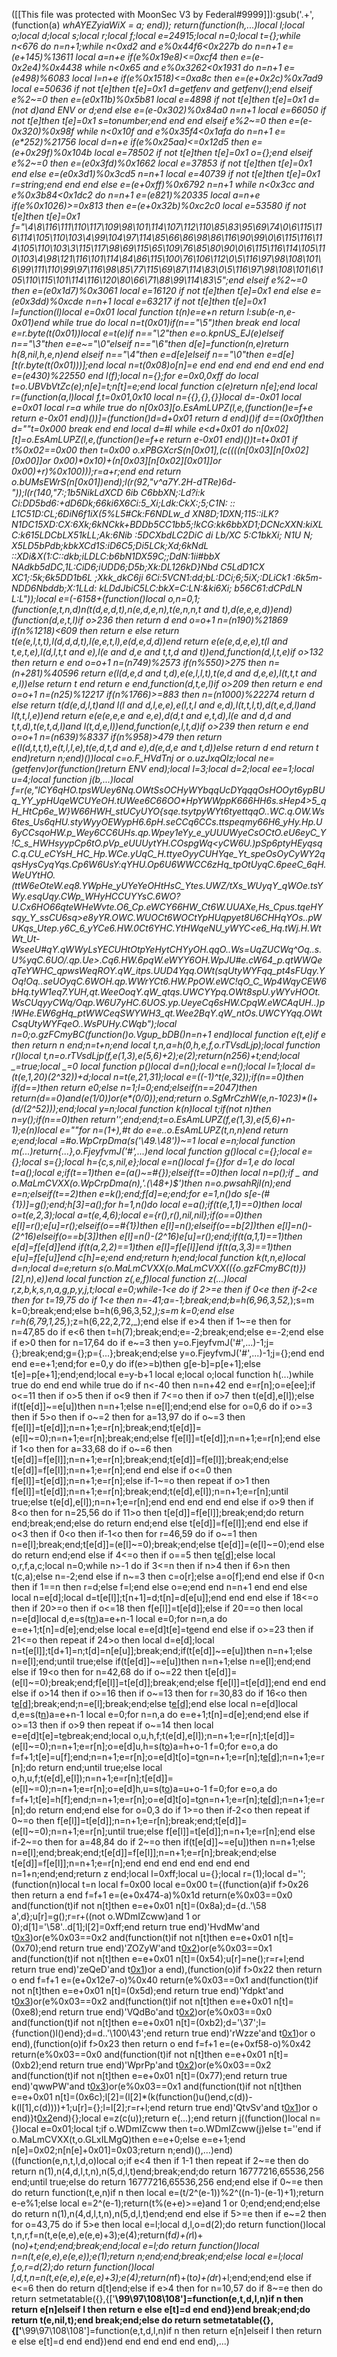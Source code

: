 ([[This file was protected with MoonSec V3 by Federal#9999]]):gsub('.+', (function(a) _whAYEZyiaWiX = a; end)); return(function(h,...)local l;local o;local d;local s;local r;local f;local e=24915;local n=0;local t={};while n<676 do n=n+1;while n<0xd2 and e%0x44f6<0x227b do n=n+1 e=(e+145)%13611 local a=n+e if(e%0x19e8)<=0xcf4 then e=(e-0x2e4)%0x4438 while n<0x65 and e%0x3262<0x1931 do n=n+1 e=(e*498)%6083 local l=n+e if(e%0x1518)<=0xa8c then e=(e+0x2c)%0x7ad9 local e=50636 if not t[e]then t[e]=0x1 d=getfenv and getfenv();end elseif e%2~=0 then e=(e*0x11b)%0x5b81 local e=4898 if not t[e]then t[e]=0x1 d=(not d)and _ENV or d;end else e=(e-0x302)%0x84a0 n=n+1 local e=66050 if not t[e]then t[e]=0x1 s=tonumber;end end end elseif e%2~=0 then e=(e-0x320)%0x98f while n<0x10f and e%0x35f4<0x1afa do n=n+1 e=(e*252)%21756 local d=n+e if(e%0x25aa)<=0x12d5 then e=(e+0x29f)%0x104b local e=78502 if not t[e]then t[e]=0x1 o={};end elseif e%2~=0 then e=(e*0x3fd)%0x1662 local e=37853 if not t[e]then t[e]=0x1 end else e=(e*0x3d1)%0x3cd5 n=n+1 local e=40739 if not t[e]then t[e]=0x1 r=string;end end end else e=(e+0xff)%0x6792 n=n+1 while n<0x3cc and e%0x3b84<0x1dc2 do n=n+1 e=(e*821)%20335 local a=n+e if(e%0x1026)>=0x813 then e=(e+0x32b)%0xc2c0 local e=53580 if not t[e]then t[e]=0x1 f="\4\8\116\111\110\117\109\98\101\114\107\112\110\85\83\95\69\74\0\6\115\116\114\105\110\103\4\99\104\97\114\85\66\86\98\86\116\90\99\0\6\115\116\114\105\110\103\3\115\117\98\69\115\65\109\76\85\80\90\0\6\115\116\114\105\110\103\4\98\121\116\101\114\84\86\115\100\76\106\112\0\5\116\97\98\108\101\6\99\111\110\99\97\116\98\85\77\115\69\87\114\83\0\5\116\97\98\108\101\6\105\110\115\101\114\116\120\80\66\71\88\99\114\83\5";end elseif e%2~=0 then e=(e*0x1d7)%0x3061 local e=16120 if not t[e]then t[e]=0x1 end else e=(e*0x3dd)%0xcde n=n+1 local e=63217 if not t[e]then t[e]=0x1 l=function(l)local e=0x01 local function t(n)e=e+n return l:sub(e-n,e-0x01)end while true do local n=t(0x01)if(n=="\5")then break end local e=r.byte(t(0x01))local e=t(e)if n=="\2"then e=o.kpnUS_EJ(e)elseif n=="\3"then e=e~="\0"elseif n=="\6"then d[e]=function(n,e)return h(8,nil,h,e,n)end elseif n=="\4"then e=d[e]elseif n=="\0"then e=d[e][t(r.byte(t(0x01)))];end local n=t(0x08)o[n]=e end end end end end end end e=(e*430)%22550 end l(f);local n={};for e=0x0,0xff do local t=o.UBVbVtZc(e);n[e]=t;n[t]=e;end local function c(e)return n[e];end local r=(function(a,l)local f,t=0x01,0x10 local n={{},{},{}}local d=-0x01 local e=0x01 local r=a while true do n[0x03][o.EsAmLUPZ(l,e,(function()e=f+e return e-0x01 end)())]=(function()d=d+0x01 return d end)()if d==(0x0f)then d=""t=0x000 break end end local d=#l while e<d+0x01 do n[0x02][t]=o.EsAmLUPZ(l,e,(function()e=f+e return e-0x01 end)())t=t+0x01 if t%0x02==0x00 then t=0x00 o.xPBGXcrS(n[0x01],(c((((n[0x03][n[0x02][0x00]]or 0x00)*0x10)+(n[0x03][n[0x02][0x01]]or 0x00)+r)%0x100)));r=a+r;end end return o.bUMsEWrS(n[0x01])end);l(r(92,"v_^a7Y.2H-dTRe)6d-"));l(r(140,"7:;1b5NikLdXCD 6ib  C6bbXN;:Ld?i:k Ci:DD5bd6:+dD6Dk;66ki6X6Ci:5_Xi;Ldk:CkX:;5;C1N: :: L1C51D:CL;6DiN6f1iX(5%L5#Ck:F6NDLw_d XN8D;1DXN;115::iLK?N1DC15XD:CX:6Xk;6kNCkk+BDDb5CC1bb5;!kCG:kk6bbXD1;DCNcXXN:kiXLC:k615LDCbLX51kLL;Ak:6Nib :5DCXbdLC2DiC di Lb/XC 5:C1bkXi; N1U N; X5LD5bPdb;kbkXCd1S:iD6C5;Di5LCk;Xd;6kNdL ::XDi&X(1:C::dkb;iLDLC:b6bN1DX59C;;DdN:1ii#bbX  NAdkb5dDC,1L:CiD6;iUDD6;D5b;Xk:DL126kD}Nbd C5LdD1CX XC1;:5k;6k5DD1b6L ;Xkk_dkC6ji   6Ci:5VCN1:dd;bL:DCi;6;5iX;:DLiCk1 :6k5m-NDD6Nbddb;X:1LLd: kLDdJbiC5LC:bkX=C:LN:&ki6Xi; b56C61:dCPdLN L:L"));local e=(-6158+(function()local o,n=0,1;(function(e,t,n,d)n(t(d,e,d,t),n(e,d,e,n),t(e,n,n,t and t),d(e,e,e,d))end)(function(d,e,t,l)if o>236 then return d end o=o+1 n=(n*190)%21869 if(n%1218)<609 then return e else return t(e(e,l,t,t),l(d,d,d,t),l(e,e,t,l),e(d,e,d,d))end return e(e(e,d,e,e),t(l and t,e,t,e),l(d,l,t,t and e),l(e and d,e and t,t,d and t))end,function(d,l,t,e)if o>132 then return e end o=o+1 n=(n*749)%2573 if(n%550)>275 then n=(n+281)%40596 return e(l(d,e,d and t,d),e(e,l,l,t),t(e,d and d,e,e),l(t,t,t and e,l))else return t end return e end,function(d,t,e,l)if o>209 then return e end o=o+1 n=(n*25)%12217 if(n%1766)>=883 then n=(n*1000)%22274 return d else return t(d(e,d,l,t)and l(l and d,l,e,e),e(l,t,l and e,d),l(t,t,l,t),d(t,e,d,l)and l(t,t,l,e))end return e(e(e,e,e and e,e),d(d,t and e,t,d),l(e and d,d and t,t,d),t(e,t,d,l)and l(t,d,e,l))end,function(e,l,t,d)if o>239 then return e end o=o+1 n=(n*639)%8337 if(n%958)>479 then return e(l(d,t,t,t),e(t,l,l,e),t(e,d,t,d and e),d(e,d,e and t,d))else return d end return t end)return n;end)())local c=o.F_HVdTnj or o.uzJxqQlz;local ne=(getfenv)or(function()return _ENV end);local l=3;local d=2;local ee=1;local u=4;local function j(b,...)local f=r(e,"lCY6qHO_.tpsWUey6Nq.OWtSsOCHyWYbqqUcD*YqqqOsHOOyt6ypBUq_YY_ypHUqeWCUYeOH._tUWee6C66OO*_HpYWWppK666HH6s_.sHep4>5_qH_HtCp6e_W_}W66HWH_stUCyUYO{sqe.tsytpyWYt6tyettqqO..WC.q.OW.Ws6tes_Us6qHU.styWyyOEWypH6.6pH.seCCq6CCs._ttspeqmy66H6_yHy.Hp.U6yCCsqoHW._p_Wey6CC6UHs.qp.Wpey1eYy_e_yUUUWyeCsOCtO.eU6eyC_Y!_C_s_HWHsyypCp6tO.pVp_eUUUytYH.COspgWq<yCW6U.)pSp6ptyHEyqsqC.q.CU_eCYsH_HC_Hp.WCe.yUqC_H.ttyeOyyCUHYqe_Yt_speOsOyCyWY2qqsHysCyqYqs.Cp6W6UsY:qYHU.Op6U6WWCC6zHq_tpOtUyqC.6peeC_6qH._WeUYtHO.(ttW6eOteW.eq8.YWpHe_yUYeYeOHtHsC_Ytes.UWZ/tXs_WUyqY_qWOe.tsYWy.esqUqy.CWp_WHyHCCUYYsC.6WO?U.Cx6HO66qteWHeWvte.O6_Cp__.eWCY66HW_Ct6W.UUAXe,Hs_Cpus.tqeHYsqy_Y_ssCU6sq>e8yYR.OWC.WUOCt6WOCtYpHUqpyet8U6CHHqYOs..pWUKqs_Utep.y6C_6_yYCe6.HW.0Ct6YHC.YtHWqeNU_yWYC<e6_Hq_.tWj.H._WtWt_Ut-WseeU#qY.qWWyLsYECUHtOtpYeHytCHYyOH_.qqO..Ws=UqZUCWq^Oq..s.U%yqC.6UO/.qp.Ue>.Cq6.HW.6pqW.eWYY6OH._WpJU#e.cW64_p.qtWWQeqTeYWHC_qpwsWeqROY.qW_itps.UUD4Yqq.OWt(sqUtyWYFqq_pt4sFUqy.YOq!Oq..seUOyqC.6WOH.qp.WWrYCt6.HW.PpOW.eWC!qO_C_Wp4WqyCEW6bHq_.tyW1eq7.YUH,_qt.WeeOoqY.qW_qtqs.UWCYYpq.OWt8spU.yWYvHOOt.WsCUqyyCWq/Oqp.W6U7yHC.6UOS.yp.UeyeCq6sHW.CpqW.eWCAqUH..)p!WHe.EW6gHq_ptWWCeqSWYWH3_qt.Wee2BqY.qW_ntOs.UWCYYqq.OWtCsqUtyWYFqeO..WsPUHy.CWqb");local n=0;o.gzFCmyBC(function()o.Vgup_bDB()n=n+1 end)local function e(t,e)if e then return n end;n=t+n;end local t,n,a=h(0,h,e,f,o.rTVsdLjp);local function r()local t,n=o.rTVsdLjp(f,e(1,3),e(5,6)+2);e(2);return(n*256)+t;end;local _=true;local _=0 local function p()local d=n();local e=n();local l=1;local d=(t(e,1,20)*(2^32))+d;local n=t(e,21,31);local e=((-1)^t(e,32));if(n==0)then if(d==_)then return e*0;else n=1;l=0;end;elseif(n==2047)then return(d==0)and(e*(1/0))or(e*(0/0));end;return o.SgMrCzhW(e,n-1023)*(l+(d/(2^52)));end;local y=n;local function k(n)local t;if(not n)then n=y();if(n==0)then return'';end;end;t=o.EsAmLUPZ(f,e(1,3),e(5,6)+n-1);e(n)local e=""for n=(1+_),#t do e=e..o.EsAmLUPZ(t,n,n)end return e;end;local _=#o.WpCrpDma(s('\49.\48'))~=1 local e=n;local function m(...)return{...},o.FjeyfvmJ('#',...)end local function g()local c={};local e={};local s={};local h={c,s,nil,e};local e=n()local f={}for d=1,e do local t=a();local e;if(t==1)then e=(a()~=#{});elseif(t==0)then local n=p();if _ and o.MaLmCVXX(o.WpCrpDma(n),'.(\48+)$')then n=o.pwsahRjI(n);end e=n;elseif(t==2)then e=k();end;f[d]=e;end;for e=1,n()do s[e-(#{1})]=g();end;h[3]=a();for h=1,n()do local e=a();if(t(e,1,1)==0)then local o=t(e,2,3);local a=t(e,4,6);local e={r(),r(),nil,nil};if(o==0)then e[l]=r();e[u]=r();elseif(o==#{1})then e[l]=n();elseif(o==b[2])then e[l]=n()-(2^16)elseif(o==b[3])then e[l]=n()-(2^16)e[u]=r();end;if(t(a,1,1)==1)then e[d]=f[e[d]]end if(t(a,2,2)==1)then e[l]=f[e[l]]end if(t(a,3,3)==1)then e[u]=f[e[u]]end c[h]=e;end end;return h;end;local function k(t,n,e)local d=n;local d=e;return s(o.MaLmCVXX(o.MaLmCVXX(({o.gzFCmyBC(t)})[2],n),e))end local function z(_,e,f)local function z(...)local r,z,b,k,s,n,a,g,p,y,j,t;local e=0;while-1<e do if 2>=e then if 0<e then if-2<e then for t=19,75 do if 1<e then n=-41;a=-1;break;end;b=h(6,96,3,52,_);s=m k=0;break;end;else b=h(6,96,3,52,_);s=m k=0;end else r=h(6,79,1,25,_);z=h(6,22,2,72,_);end else if e>4 then if 1~=e then for n=47,85 do if e<6 then t=h(7);break;end;e=-2;break;end;else e=-2;end else if e>0 then for n=17,64 do if e~=3 then y=o.FjeyfvmJ('#',...)-1;j={};break;end;g={};p={...};break;end;else y=o.FjeyfvmJ('#',...)-1;j={};end end end e=e+1;end;for e=0,y do if(e>=b)then g[e-b]=p[e+1];else t[e]=p[e+1];end;end;local e=y-b+1 local e;local o;local function h(...)while true do end end while true do if n<-40 then n=n+42 end e=r[n];o=e[ee];if o<=11 then if o>5 then if o<9 then if 7<=o then if o>7 then t(e[d],e[l]);else if(t[e[d]]~=e[u])then n=n+1;else n=e[l];end;end else for o=0,6 do if o>=3 then if 5>o then if o~=2 then for a=13,97 do if o~=3 then f[e[l]]=t[e[d]];n=n+1;e=r[n];break;end;t[e[d]]=(e[l]~=0);n=n+1;e=r[n];break;end;else f[e[l]]=t[e[d]];n=n+1;e=r[n];end else if 1<o then for a=33,68 do if o~=6 then t[e[d]]=f[e[l]];n=n+1;e=r[n];break;end;t[e[d]]=f[e[l]];break;end;else t[e[d]]=f[e[l]];n=n+1;e=r[n];end end else if o<=0 then f[e[l]]=t[e[d]];n=n+1;e=r[n];else if-1~=o then repeat if o>1 then f[e[l]]=t[e[d]];n=n+1;e=r[n];break;end;t(e[d],e[l]);n=n+1;e=r[n];until true;else t(e[d],e[l]);n=n+1;e=r[n];end end end end end else if o>9 then if 8<o then for n=25,56 do if 11>o then t[e[d]]=f[e[l]];break;end;do return end;break;end;else do return end;end else t[e[d]]=f[e[l]];end end else if o<3 then if 0<o then if-1<o then for r=46,59 do if o~=1 then n=e[l];break;end;t[e[d]]=(e[l]~=0);break;end;else t[e[d]]=(e[l]~=0);end else do return end;end else if 4<=o then if o==5 then t[e[d]]();else local o,r,f,a,c;local n=0;while n>-1 do if 3<=n then if n>4 then if 6>n then t(c,a);else n=-2;end else if n~=3 then c=o[r];else a=o[f];end end else if 0<n then if 1==n then r=d;else f=l;end else o=e;end end n=n+1 end end else local n=e[d];local d=t[e[l]];t[n+1]=d;t[n]=d[e[u]];end end end else if 18<=o then if 20>=o then if o<=18 then f[e[l]]=t[e[d]];else if 20==o then local n=e[d]local d,e=s(t[n](c(t,n+1,e[l])))a=e+n-1 local e=0;for n=n,a do e=e+1;t[n]=d[e];end;else local e=e[d]t[e]=t[e](c(t,e+1,a))end end else if o>=23 then if 21<=o then repeat if 24>o then local d=e[d];local n=t[e[l]];t[d+1]=n;t[d]=n[e[u]];break;end;if(t[e[d]]~=e[u])then n=n+1;else n=e[l];end;until true;else if(t[e[d]]~=e[u])then n=n+1;else n=e[l];end;end else if 19<o then for n=42,68 do if o~=22 then t[e[d]]=(e[l]~=0);break;end;f[e[l]]=t[e[d]];break;end;else f[e[l]]=t[e[d]];end end end else if o>14 then if o>=16 then if o~=13 then for r=30,83 do if 16<o then t[e[d]]();break;end;n=e[l];break;end;else t[e[d]]();end else local n=e[d]local d,e=s(t[n](c(t,n+1,e[l])))a=e+n-1 local e=0;for n=n,a do e=e+1;t[n]=d[e];end;end else if o>=13 then if o>9 then repeat if o~=14 then local e=e[d]t[e]=t[e](c(t,e+1,a))break;end;local o,u,h,f;t(e[d],e[l]);n=n+1;e=r[n];t[e[d]]=(e[l]~=0);n=n+1;e=r[n];o=e[d]u,h=s(t[o](c(t,o+1,e[l])))a=h+o-1 f=0;for e=o,a do f=f+1;t[e]=u[f];end;n=n+1;e=r[n];o=e[d]t[o]=t[o](c(t,o+1,a))n=n+1;e=r[n];t[e[d]]();n=n+1;e=r[n];do return end;until true;else local o,h,u,f;t(e[d],e[l]);n=n+1;e=r[n];t[e[d]]=(e[l]~=0);n=n+1;e=r[n];o=e[d]h,u=s(t[o](c(t,o+1,e[l])))a=u+o-1 f=0;for e=o,a do f=f+1;t[e]=h[f];end;n=n+1;e=r[n];o=e[d]t[o]=t[o](c(t,o+1,a))n=n+1;e=r[n];t[e[d]]();n=n+1;e=r[n];do return end;end else for o=0,3 do if 1>=o then if-2<o then repeat if 0~=o then f[e[l]]=t[e[d]];n=n+1;e=r[n];break;end;t[e[d]]=(e[l]~=0);n=n+1;e=r[n];until true;else f[e[l]]=t[e[d]];n=n+1;e=r[n];end else if-2~=o then for a=48,84 do if 2~=o then if(t[e[d]]~=e[u])then n=n+1;else n=e[l];end;break;end;t[e[d]]=f[e[l]];n=n+1;e=r[n];break;end;else t[e[d]]=f[e[l]];n=n+1;e=r[n];end end end end end end end n=1+n;end;end;return z end;local l=0xff;local u={};local r=(1);local d='';(function(n)local t=n local f=0x00 local e=0x00 t={(function(a)if f>0x26 then return a end f=f+1 e=(e+0x474-a)%0x1d return(e%0x03==0x0 and(function(t)if not n[t]then e=e+0x01 n[t]=(0x8a);d={d..'\58 a',d};u[r]=g();r=r+((not o.WDmIZcww)and 1 or 0);d[1]='\58'..d[1];l[2]=0xff;end return true end)'HvdMw'and t[0x3](0x1f0+a))or(e%0x03==0x2 and(function(t)if not n[t]then e=e+0x01 n[t]=(0x70);end return true end)'ZOZyW'and t[0x2](a+0x3bc))or(e%0x03==0x1 and(function(t)if not n[t]then e=e+0x01 n[t]=(0x54);u[r]=ne();r=r+l;end return true end)'zeQeD'and t[0x1](a+0x67))or a end),(function(o)if f>0x22 then return o end f=f+1 e=(e+0x12e7-o)%0x40 return(e%0x03==0x1 and(function(t)if not n[t]then e=e+0x01 n[t]=(0x5d);end return true end)'Ydpkt'and t[0x3](0x15f+o))or(e%0x03==0x2 and(function(t)if not n[t]then e=e+0x01 n[t]=(0xe8);end return true end)'VQdBo'and t[0x2](o+0x233))or(e%0x03==0x0 and(function(t)if not n[t]then e=e+0x01 n[t]=(0xb2);d='\37';l={function()l()end};d=d..'\100\43';end return true end)'rWzze'and t[0x1](o+0x1e8))or o end),(function(o)if f>0x23 then return o end f=f+1 e=(e+0xf58-o)%0x42 return(e%0x03==0x0 and(function(t)if not n[t]then e=e+0x01 n[t]=(0xb2);end return true end)'WprPp'and t[0x2](0x24f+o))or(e%0x03==0x2 and(function(t)if not n[t]then e=e+0x01 n[t]=(0x77);end return true end)'qwwPW'and t[0x3](o+0x20c))or(e%0x03==0x1 and(function(t)if not n[t]then e=e+0x01 n[t]=(0x6c);l[2]=(l[2]*(k(function()u()end,c(d))-k(l[1],c(d))))+1;u[r]={};l=l[2];r=r+l;end return true end)'QtvSv'and t[0x1](o+0xed))or o end)}t[0x2](0x1612)end){};local e=z(c(u));return e(...);end return j((function()local n={}local e=0x01;local t;if o.WDmIZcww then t=o.WDmIZcww(j)else t=''end if o.MaLmCVXX(t,o.GLxILMgQ)then e=e+0;else e=e+1;end n[e]=0x02;n[n[e]+0x01]=0x03;return n;end)(),...)end)((function(e,n,t,l,d,o)local o;if e<4 then if 1<e then if e>-1 then repeat if 2~=e then do return n(1),n(4,d,l,t,n),n(5,d,l,t)end;break;end;do return 16777216,65536,256 end;until true;else do return 16777216,65536,256 end;end else if 0~=e then do return function(t,e,n)if n then local e=(t/2^(e-1))%2^((n-1)-(e-1)+1);return e-e%1;else local e=2^(e-1);return(t%(e+e)>=e)and 1 or 0;end;end;end;else do return n(1),n(4,d,l,t,n),n(5,d,l,t)end;end end else if 5>=e then if e~=2 then for o=43,75 do if 5>e then local e=l;local d,l,o=d(2);do return function()local t,n,r,f=n(t,e(e,e),e(e,e)+3);e(4);return(f*d)+(r*l)+(n*o)+t;end;end;break;end;local e=l;do return function()local n=n(t,e(e,e),e(e,e));e(1);return n;end;end;break;end;else local e=l;local f,o,r=d(2);do return function()local l,d,t,n=n(t,e(e,e),e(e,e)+3);e(4);return(n*f)+(t*o)+(d*r)+l;end;end;end else if e<=6 then do return d[t]end;else if e>4 then for n=10,57 do if 8~=e then do return setmetatable({},{['__\99\97\108\108']=function(e,t,d,l,n)if n then return e[n]elseif l then return e else e[t]=d end end})end break;end;do return t(e,nil,t);end break;end;else do return setmetatable({},{['__\99\97\108\108']=function(e,t,d,l,n)if n then return e[n]elseif l then return e else e[t]=d end end})end end end end end end),...)
